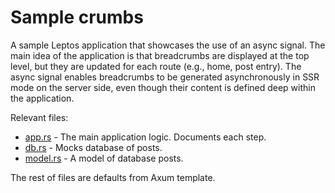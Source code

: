 # Sample crumbs

A sample Leptos application that showcases the use of an async signal. The main idea of the 
application is that breadcrumbs are displayed at the top level, but they are updated for each route
(e.g., home, post entry). The async signal enables breadcrumbs to be generated asynchronously in SSR 
mode on the server side, even though their content is defined deep within the application.

Relevant files:
- [app.rs](src/app.rs) - The main application logic. Documents each step.
- [db.rs](src/app.rs) - Mocks database of posts.
- [model.rs](src/model.rs) - A model of database posts.

The rest of files are defaults from Axum template.